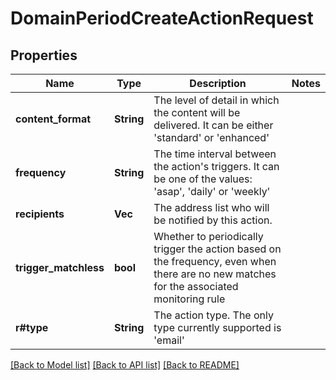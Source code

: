 # DomainPeriodCreateActionRequest

## Properties

Name | Type | Description | Notes
------------ | ------------- | ------------- | -------------
**content_format** | **String** | The level of detail in which the content will be delivered. It can be either 'standard' or 'enhanced' | 
**frequency** | **String** | The time interval between the action's triggers. It can be one of the values: 'asap', 'daily' or 'weekly' | 
**recipients** | **Vec<String>** | The address list who will be notified by this action. | 
**trigger_matchless** | **bool** | Whether to periodically trigger the action based on the frequency, even when there are no new matches for the associated monitoring rule | 
**r#type** | **String** | The action type. The only type currently supported is 'email' | 

[[Back to Model list]](../README.md#documentation-for-models) [[Back to API list]](../README.md#documentation-for-api-endpoints) [[Back to README]](../README.md)


